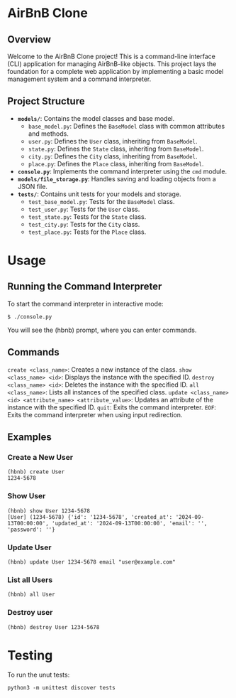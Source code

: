# AirBnB Clone

## Overview

Welcome to the AirBnB Clone project! This is a command-line interface (CLI) application for managing AirBnB-like objects. This project lays the foundation for a complete web application by implementing a basic model management system and a command interpreter.

## Project Structure

- **`models/`**: Contains the model classes and base model.
  - `base_model.py`: Defines the `BaseModel` class with common attributes and methods.
  - `user.py`: Defines the `User` class, inheriting from `BaseModel`.
  - `state.py`: Defines the `State` class, inheriting from `BaseModel`.
  - `city.py`: Defines the `City` class, inheriting from `BaseModel`.
  - `place.py`: Defines the `Place` class, inheriting from `BaseModel`.
- **`console.py`**: Implements the command interpreter using the `cmd` module.
- **`models/file_storage.py`**: Handles saving and loading objects from a JSON file.
- **`tests/`**: Contains unit tests for your models and storage.
  - `test_base_model.py`: Tests for the `BaseModel` class.
  - `test_user.py`: Tests for the `User` class.
  - `test_state.py`: Tests for the `State` class.
  - `test_city.py`: Tests for the `City` class.
  - `test_place.py`: Tests for the `Place` class.

# Usage

## Running the Command Interpreter

To start the command interpreter in interactive mode:

```
$ ./console.py
```

You will see the (hbnb) prompt, where you can enter commands.

## Commands

`create <class_name>`: Creates a new instance of the class.
`show <class_name> <id>`: Displays the instance with the specified ID.
`destroy <class_name> <id>`: Deletes the instance with the specified ID.
`all <class_name>`: Lists all instances of the specified class.
`update <class_name> <id> <attribute_name> <attribute_value>`: Updates an attribute of the instance with the specified ID.
`quit`: Exits the command interpreter.
`EOF`: Exits the command interpreter when using input redirection.

## Examples

### Create a New User

```
(hbnb) create User
1234-5678
```

### Show User

```
(hbnb) show User 1234-5678
[User] (1234-5678) {'id': '1234-5678', 'created_at': '2024-09-13T00:00:00', 'updated_at': '2024-09-13T00:00:00', 'email': '', 'password': ''}
```

### Update User

```
(hbnb) update User 1234-5678 email "user@example.com"
```

### List all Users

```
(hbnb) all User
```

### Destroy user

```
(hbnb) destroy User 1234-5678
```

# Testing

To run the unut tests:

```
python3 -m unittest discover tests
```
